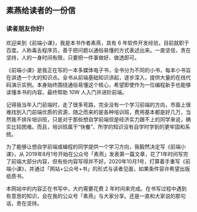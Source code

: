## 素燕给读者的一份信

### 读者朋友你好!

欢迎来到《前端小课》，我是本书作者素燕，具有 6 年软件开发经验，目前就职于百度。人称毒舌程序员，善于把问题以通俗易懂的方式表述出来。一直坚信，贵在坚持，人的一身时间有限，只要把一件事做好、做透即可。

《前端小课》是我正在写的一本多媒体电子书，全书分为不同的小书，每本小书旨在讲透一个大的知识点。全书从前端基础知识讲起，逐步深入，提供大量的在线代码演示实例。本身始终围绕通俗易懂这个核心，希望即使作为一位编程新手也能够读懂本书的内容。最终帮助 10W 人入门并进阶前端。

记得我当年入门前端时，走了很多弯路，完全没有一个学习前端的方向，市面上很难找到入门前端优质的资源，随之而来的是各种培训班，费用基本都是好几万，当然我不排斥培训班，只是对于那些想自学前端但是经济实力跟不上的同学来说，确实比较困难。而且，培训班属于“快餐”，所学的知识没有自学时学到的更牢固和系统。

为了能够让想自学前端或编程的同学提供一个学习方向，我毅然决定写《前端小课》，从 2019年8月1号开始在公众号「素燕」发表第一篇文章，花了1年时间写完了前端大部分内容，但有些内容写得并不好。2020年10月1号，打算着手重写《前端小课》，并通过「网站+公众号+书」的形式与读者见面，如果条件容许希望出版纸质书。

本网站中的内容正在书写中，大约需要花费 2 年时间来完成。在书写过程中遇到有意思的知识，会在我的公众号「素燕」与大家分享。还是一直和大家说的那句话，贵在坚持。